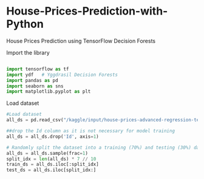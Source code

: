 # House-Prices-Prediction-with-Python
House Prices Prediction using TensorFlow Decision Forests

Import the library
```python

import tensorflow as tf
import ydf   # Yggdrasil Decision Forests
import pandas as pd
import seaborn as sns
import matplotlib.pyplot as plt
```

Load dataset
```python
#Load dataset
all_ds = pd.read_csv("/kaggle/input/house-prices-advanced-regression-techniques/train.csv")

##drop the Id column as it is not necessary for model training
all_ds = all_ds.drop('Id', axis=1)

# Randomly split the dataset into a training (70%) and testing (30%) dataset
all_ds = all_ds.sample(frac=1)
split_idx = len(all_ds) * 7 // 10
train_ds = all_ds.iloc[:split_idx]
test_ds = all_ds.iloc[split_idx:]
```
